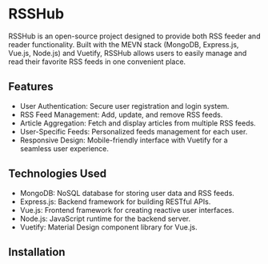 # RSSHub

RSSHub is an open-source project designed to provide both RSS feeder and reader functionality. Built with the MEVN stack (MongoDB, Express.js, Vue.js, Node.js) and Vuetify, RSSHub allows users to easily manage and read their favorite RSS feeds in one convenient place.

## Features
- User Authentication: Secure user registration and login system.
- RSS Feed Management: Add, update, and remove RSS feeds.
- Article Aggregation: Fetch and display articles from multiple RSS feeds.
- User-Specific Feeds: Personalized feeds management for each user.
- Responsive Design: Mobile-friendly interface with Vuetify for a seamless user experience.

## Technologies Used
- MongoDB: NoSQL database for storing user data and RSS feeds.
- Express.js: Backend framework for building RESTful APIs.
- Vue.js: Frontend framework for creating reactive user interfaces.
- Node.js: JavaScript runtime for the backend server.
- Vuetify: Material Design component library for Vue.js.

## Installation
